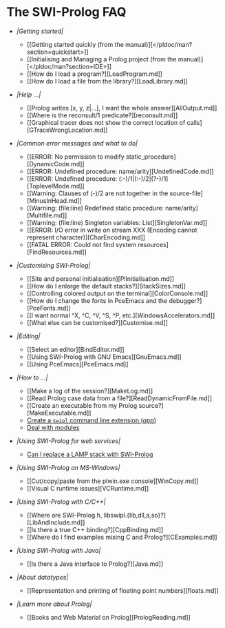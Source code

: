 # The SWI-Prolog FAQ

  * *|Getting started|*
    * [[Getting started quickly (from the manual)][</pldoc/man?section=quickstart>]]
    * [[Initialising and Managing a Prolog project (from the manual)][</pldoc/man?section=IDE>]]
    * [[How do I load a program?][LoadProgram.md]]
    * [[How do I load a file from the library?][LoadLibrary.md]]

  * *|Help ...|*
    * [[Prolog writes [x, y, z|...], I want the whole answer][AllOutput.md]]
    * [[Where is the reconsult/1 predicate?][reconsult.md]]
    * [[Graphical tracer does not show the correct location of calls][GTraceWrongLocation.md]]

  * *|Common error messages and what to do|*
    * [[ERROR: No permission to modify static_procedure][DynamicCode.md]]
    * [[ERROR: Undefined procedure: name/arity][UndefinedCode.md]]
    * [[ERROR: Undefined procedure: (:-)/1|(:-)/2|(?-)/1][ToplevelMode.md]]
    * [[Warning: Clauses of (-)/2 are not together in the source-file][MinusInHead.md]]
    * [[Warning: (file:line) Redefined static procedure: name/arity][Multifile.md]]
    * [[Warning: (file:line) Singleton variables: List][SingletonVar.md]]
    * [[ERROR: I/O error in write on stream XXX (Encoding cannot represent character)][CharEncoding.md]]
    * [[FATAL ERROR: Could not find system resources][FindResources.md]]

  * *|Customising SWI-Prolog|*
    * [[Site and personal initialisation][PlInitialisation.md]]
    * [[How do I enlarge the default stacks?][StackSizes.md]]
    * [[Controlling colored output on the terminal][ColorConsole.md]]
    * [[How do I change the fonts in PceEmacs and the debugger?][PceFonts.md]]
    * [[I want normal ^X, ^C, ^V, ^S, ^P, etc.][WindowsAccelerators.md]]
    * [[What else can be customised?][Customise.md]]

  * *|Editing|*
    * [[Select an editor][BindEditor.md]]
    * [[Using SWI-Prolog with GNU Emacs][GnuEmacs.md]]
    * [[Using PceEmacs][PceEmacs.md]]

  * *|How to ...|*
    * [[Make a log of the session?][MakeLog.md]]
    * [[Read Prolog case data from a file?][ReadDynamicFromFile.md]]
    * [[Create an executable from my Prolog source?][MakeExecutable.md]]
    * [Create a `swipl` command line extension (_app_)](App.md)
    * [Deal with modules](Modules.md)

  * *|Using SWI-Prolog for web services|*
    * [Can I replace a LAMP stack with SWI-Prolog](PrologLAMP.md)

  * *|Using SWI-Prolog on MS-Windows|*
    * [[Cut/copy/paste from the plwin.exe console][WinCopy.md]]
    * [[Visual C runtime issues][VCRuntime.md]]

  * *|Using SWI-Prolog with C/C++|*
    * [[Where are SWI-Prolog.h, libswipl.{lib,dll,a,so}?][LibAndInclude.md]]
    * [[Is there a true C++ binding?][CppBinding.md]]
    * [[Where do I find examples mixing C and Prolog?][CExamples.md]]

  * *|Using SWI-Prolog with Java|*
    * [[Is there a Java interface to Prolog?][Java.md]]

  * *|About datatypes|*
    * [[Representation and printing of floating point numbers][floats.md]]

  * *|Learn more about Prolog|*
    * [[Books and Web Material on Prolog][PrologReading.md]]
